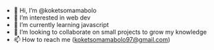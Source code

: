 - 👋 Hi, I’m @koketsomamabolo
- 👀 I’m interested in web dev
- 🌱 I’m currently learning javascript
- 💞️ I’m looking to collaborate on small projects to grow my knowledge
- 📫 How to reach me (koketsomamabolo97@gmail.com)

<!---
koketsomamabolo/koketsomamabolo is a ✨ special ✨ repository because its `README.md` (this file) appears on your GitHub profile.
You can click the Preview link to take a look at your changes.
--->
